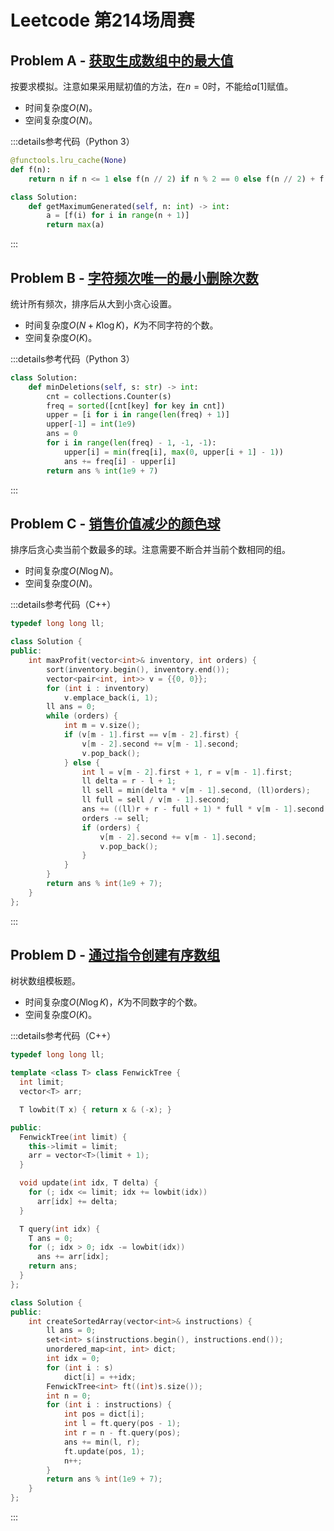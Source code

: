 # Leetcode 第214场周赛

## Problem A - [获取生成数组中的最大值](https://leetcode.cn/problems/get-maximum-in-generated-array/)

按要求模拟。注意如果采用赋初值的方法，在$n=0$时，不能给$a[1]$赋值。

- 时间复杂度$O(N)$。
- 空间复杂度$O(N)$。

:::details参考代码（Python 3）

```python
@functools.lru_cache(None)
def f(n):
    return n if n <= 1 else f(n // 2) if n % 2 == 0 else f(n // 2) + f(n // 2 + 1)

class Solution:
    def getMaximumGenerated(self, n: int) -> int:
        a = [f(i) for i in range(n + 1)]
        return max(a)
```

:::

## Problem B - [字符频次唯一的最小删除次数](https://leetcode.cn/problems/minimum-deletions-to-make-character-frequencies-unique/)

统计所有频次，排序后从大到小贪心设置。

- 时间复杂度$O(N+K\log K)$，$K$为不同字符的个数。
- 空间复杂度$O(K)$。

:::details参考代码（Python 3）

```python
class Solution:
    def minDeletions(self, s: str) -> int:
        cnt = collections.Counter(s)
        freq = sorted([cnt[key] for key in cnt])
        upper = [i for i in range(len(freq) + 1)]
        upper[-1] = int(1e9)
        ans = 0
        for i in range(len(freq) - 1, -1, -1):
            upper[i] = min(freq[i], max(0, upper[i + 1] - 1))
            ans += freq[i] - upper[i]
        return ans % int(1e9 + 7)        
```

:::

## Problem C - [销售价值减少的颜色球](https://leetcode.cn/problems/sell-diminishing-valued-colored-balls/)

排序后贪心卖当前个数最多的球。注意需要不断合并当前个数相同的组。

- 时间复杂度$O(N\log N)$。
- 空间复杂度$O(N)$。

:::details参考代码（C++）

```cpp
typedef long long ll;

class Solution {
public:
    int maxProfit(vector<int>& inventory, int orders) {
        sort(inventory.begin(), inventory.end());
        vector<pair<int, int>> v = {{0, 0}};
        for (int i : inventory)
            v.emplace_back(i, 1);
        ll ans = 0;
        while (orders) {
            int m = v.size();
            if (v[m - 1].first == v[m - 2].first) {
                v[m - 2].second += v[m - 1].second;
                v.pop_back();
            } else {
                int l = v[m - 2].first + 1, r = v[m - 1].first;
                ll delta = r - l + 1;
                ll sell = min(delta * v[m - 1].second, (ll)orders);
                ll full = sell / v[m - 1].second;
                ans += ((ll)r + r - full + 1) * full * v[m - 1].second / 2 + ((ll)r - full) * (sell - full * v[m - 1].second);
                orders -= sell;
                if (orders) {
                    v[m - 2].second += v[m - 1].second;
                    v.pop_back();
                }
            }
        }
        return ans % int(1e9 + 7);
    }
};
```

:::

## Problem D - [通过指令创建有序数组](https://leetcode.cn/problems/create-sorted-array-through-instructions/)

树状数组模板题。

- 时间复杂度$O(N\log K)$，$K$为不同数字的个数。
- 空间复杂度$O(K)$。

:::details参考代码（C++）

```cpp
typedef long long ll;

template <class T> class FenwickTree {
  int limit;
  vector<T> arr;

  T lowbit(T x) { return x & (-x); }

public:
  FenwickTree(int limit) {
    this->limit = limit;
    arr = vector<T>(limit + 1);
  }

  void update(int idx, T delta) {
    for (; idx <= limit; idx += lowbit(idx))
      arr[idx] += delta;
  }

  T query(int idx) {
    T ans = 0;
    for (; idx > 0; idx -= lowbit(idx))
      ans += arr[idx];
    return ans;
  }
};

class Solution {
public:
    int createSortedArray(vector<int>& instructions) {
        ll ans = 0;
        set<int> s(instructions.begin(), instructions.end());
        unordered_map<int, int> dict;
        int idx = 0;
        for (int i : s)
            dict[i] = ++idx;
        FenwickTree<int> ft((int)s.size());
        int n = 0;
        for (int i : instructions) {
            int pos = dict[i];
            int l = ft.query(pos - 1);
            int r = n - ft.query(pos);
            ans += min(l, r);
            ft.update(pos, 1);
            n++;
        }
        return ans % int(1e9 + 7);
    }
};
```

:::

